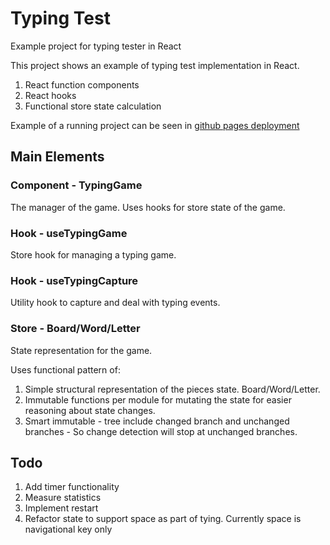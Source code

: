 # Typing Test

Example project for typing tester in React

This project shows an example of typing test implementation in React.

1. React function components
1. React hooks
1. Functional store state calculation

Example of a running project can be seen in [github pages deployment](https://elpddev.github.io/typing-test/)

## Main Elements

### Component - TypingGame

The manager of the game. Uses hooks for store state of the game.

### Hook - useTypingGame

Store hook for managing a typing game.

### Hook - useTypingCapture

Utility hook to capture and deal with typing events.

### Store - Board/Word/Letter

State representation for the game.

Uses functional pattern of:

1. Simple structural representation of the pieces state. Board/Word/Letter.
1. Immutable functions per module for mutating the state for easier reasoning about state changes.
1. Smart immutable - tree include changed branch and unchanged branches - So change detection will stop at unchanged branches.

## Todo

1. Add timer functionality
1. Measure statistics
1. Implement restart
1. Refactor state to support space as part of tying. Currently space is navigational key only
